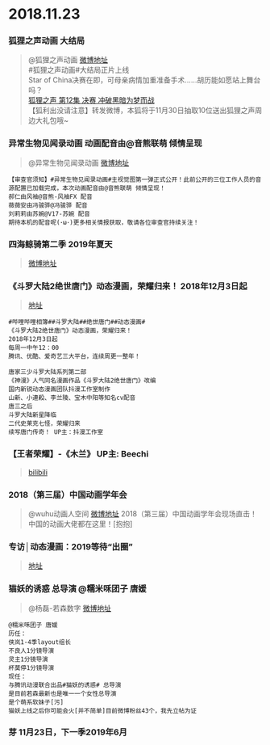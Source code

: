 # 2018.11.23


### 狐狸之声动画 大结局
> @狐狸之声动画  [微博地址](https://weibo.com/6579980451/H3XgPzlnD)  
>#狐狸之声动画#大结局正片上线  
>Star of China决赛在即，可母亲病情加重准备手术......胡历能如愿站上舞台吗？  
>[狐狸之声 第12集 决赛 冲破黑暗为梦而战](https://www.iqiyi.com/v_19rr4932x4.html?vfrm=2-3-0-1#30-26-15-7)  
>【狐利出没请注意】转发微博，本狐将于11月30日抽取10位送出狐狸之声周边大礼包哦~  



### 异常生物见闻录动画 动画配音由@音熊联萌 倾情呈现
> @异常生物见闻录动画  [微博地址](https://weibo.com/6519472551/H40NUe8rY)  
```
【审查官须知】#异常生物见闻录动画#主视觉图第一弹正式公开！此前公开的三位工作人员的音源配置已加载完成，本次动画配音由@音熊联萌 倾情呈现！
郝仁由风袖@音熊-风袖FX 配音
薇薇安由冯骏骅@冯骏骅 配音
刘莉莉由苏婉@V17-苏婉 配音
期待本机的配音呢(･ω･)更多相关情报获取，敬请各位审查官持续关注！
```


### 四海鲸骑第二季 2019年夏天 ​​​​ 
>[微博地址](https://weibo.com/6078642029/H3ZjAcMoG)  ​​​​ 


### 《斗罗大陆2绝世唐门》动态漫画，荣耀归来！ 2018年12月3日起
>[地址](https://h.bilibili.com/9617921)
```
#哔哩哔哩相簿##斗罗大陆##绝世唐门##动态漫画#
《斗罗大陆2绝世唐门》动态漫画，荣耀归来！
2018年12月3日起
每周一中午12：00
腾讯、优酷、爱奇艺三大平台，连续周更一整年！

唐家三少斗罗大陆系列第二部
《神漫》人气同名漫画作品《斗罗大陆2绝世唐门》改编
国内新锐动态漫画团队抖漫工作室制作
山新、小連殺、李兰陵、宝木中阳等知名cv配音
唐三之后
斗罗大陆新星降临
二代史莱克七怪，荣耀归来
续写唐门传奇！ UP主：抖漫工作室 
```

### 【王者荣耀】-《木兰》 UP主: Beechi
>[bilibili](https://www.bilibili.com/video/av36587513)  


### 2018（第三届）中国动画学年会
>@wuhu动画人空间  [微博地址](https://weibo.com/5836279440/H40PicGtY)
>2018（第三届）中国动画学年会现场直击！中国的动画大佬都在这里！[抱抱]

### 专访│动态漫画：2019等待“出圈”

>[地址](https://weibo.com/ttarticle/p/show?id=2309404309566128297869)  


### 猫妖的诱惑 总导演 @糯米咊团子 唐媛

> @杨磊-若森数字  [微博地址](https://weibo.com/6189713795/H41V3eayA)  
```
@糯米咊团子 唐媛
历任：
侠岚1-4季layout组长
不良人1分镜导演
灵主1分镜导演
杯莫停1分镜导演
现任：
与腾讯动漫联合出品#猫妖的诱惑# 总导演
是目前若森最新也是唯一一个女性总导演
是个萌系软妹子[污]
猫妖上线之后你可能会火[并不简单]目前微博粉丝43个，我先立帖为证 ​​​​
```

###  芽 11月23日，下一季2019年6月 ​​​​ 